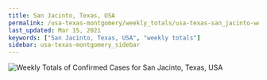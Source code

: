 ```yaml
---
title: San Jacinto, Texas, USA
permalink: /usa-texas-montgomery/weekly_totals/usa-texas-san_jacinto-weekly_totals.html
last_updated: Mar 15, 2021
keywords: ["San Jacinto, Texas, USA", "weekly totals"]
sidebar: usa-texas-montgomery_sidebar
---
```


![Weekly Totals of Confirmed Cases for San Jacinto, Texas, USA](/covid_tracker/images/graphs/usa-texas-san_jacinto-weekly_totals_graph.png)
